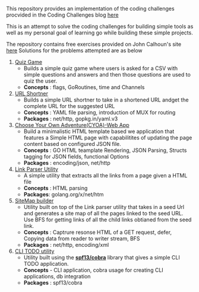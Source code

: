 This repository provides an implementation of the coding challenges procvided in the Coding Challenges blog [here](https://codingchallenges.fyi/challenges/intro/)

This is an attempt to solve the coding challenges for building simple tools as well as my personal goal of learning go while building these simple projects.

The repository contains free exercises provided on John Calhoun's site [here](https://courses.calhoun.io/courses/cor_gophercises)
Solutions for the problems attempted are as below 

1. [Quiz Game](https://courses.calhoun.io/lessons/les_goph_01) 
    - Builds a simple quiz game where users is asked for a CSV with simple questions and answers and then those questions are used to quiz the user.
    - **Concepts** : flags, GoRoutines, time and Channels   
2. [URL Shortner](https://courses.calhoun.io/lessons/les_goph_04) 
    - Builds a simple URL shortner to take in a shortened URL andget the complete URL for the suggested URL 
    - **Concepts** : YAML file parsing, introduction of MUX for routing
    - **Packages** : net/http, gopkg.in/yaml.v3
3. [Choose Your Own Adventure(CYOA)-Web App](https://courses.calhoun.io/lessons/les_goph_06)
    - Build a minimalistic HTML template based we application that features a Simple HTML page with capabilitites of updating the page content based on configured JSON file. 
    - **Concepts** : GO HTML teamplate Rendering, JSON Parsing, Structs tagging for JSON fields, functional Options
    - **Packages** : encoding/json, net/http
4. [Link Parser Utility](https://courses.calhoun.io/lessons/les_goph_16)
    - A simple utility that extracts all the links from a page given a HTML file
    - **Concepts** : HTML parsing
    - **Packages**: golang.org/x/net/htm
5. [SiteMap builder](https://courses.calhoun.io/lessons/les_goph_24)
    - Utility built on top of the Link parser utility that takes in a seed Url and generates a site map of all the pages linked to the seed URL. Use BFS for getting links of all the child links obtianed from the seed link.
    - **Concepts** : Captrure resonse HTML of a GET request, defer, Copying data from reader to writer stream, BFS
    - **Packages** : net/http, encoding/xml  
6. [CLI TODO utility](https://courses.calhoun.io/lessons/les_goph_35)
    - Utility built using the [**spf13/cobra**](https://github.com/spf13/cobra?tab=readme-ov-file) library that gives a simple CLI TODO application.
    - **Concepts** - CLI application, cobra usage for creating CLI applications, db integration
    - **Packages** : spf13/cobra 